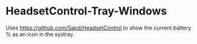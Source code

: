 # HeadsetControl-Tray-Windows

Uses https://github.com/Sapd/HeadsetControl to show the current battery % as an icon in the systray.
